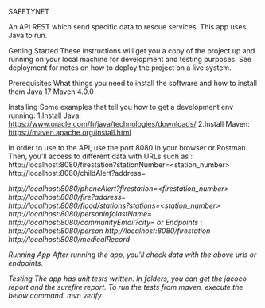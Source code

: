 SAFETYNET 

An API REST which send specific data to rescue services. This app uses Java to run.

Getting Started
These instructions will get you a copy of the project up and running on your local machine for development and testing purposes. See deployment for notes on how to deploy the project on a live system.

Prerequisites
What things you need to install the software and how to install them
Java 17 
Maven 4.0.0 

Installing
Some examples that tell you how to get a development env running:
1.Install Java:
https://www.oracle.com/fr/java/technologies/downloads/
2.Install Maven:
https://maven.apache.org/install.html

In order to use to the API, use the port 8080 in your browser or Postman. Then, you'll access to different data with URLs such as : 
http://localhost:8080/firestation?stationNumber=<station_number>
http://localhost:8080/childAlert?address=<address>
http://localhost:8080/phoneAlert?firestation=<firestation_number>
http://localhost:8080/fire?address=<address>
http://localhost:8080/flood/stations?stations=<station_number>
http://localhost:8080/personInfolastName=<lastName>
http://localhost:8080/communityEmail?city=<city>
or Endpoints :
http://localhost:8080/person
http://localhost:8080/firestation
http://localhost:8080/medicalRecord


Running App
After running the app, you'll check data with the above urls or endpoints. 

Testing
The app has unit tests written. In folders, you can get the jacoco report and the surefire report.
To run the tests from maven, execute the below command.
mvn verify
